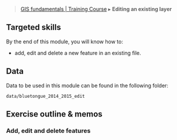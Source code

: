 > [GIS fundamentals | Training Course](agenda.md) ▸ **Editing an existing layer**

## Targeted skills
By the end of this module, you will know how to:
* add, edit and delete a new feature in an existing file.

## Data
Data to be used in this module can be found in the following folder:
```
data/bluetongue_2014_2015_edit
```
## Exercise outline & memos


### Add, edit and delete features


